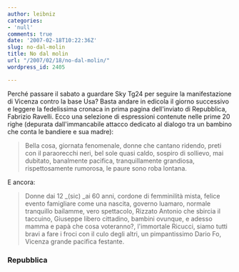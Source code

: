 ```yaml
---
author: leibniz
categories:
- 'null'
comments: true
date: '2007-02-18T10:22:36Z'
slug: no-dal-molin
title: No dal molin
url: "/2007/02/18/no-dal-molin/"
wordpress_id: 2405

---
```

Perché passare il sabato a  guardare Sky Tg24 per seguire la manifestazione di Vicenza contro la base Usa? Basta andare in edicola il giorno successivo e leggere la fedelissima cronaca in prima pagina dell'inviato di Repubblica, Fabrizio Ravelli. Ecco una selezione di espressioni contenute nelle prime 20 righe (depurata dall'immancabile attacco dedicato al dialogo tra un bambino che conta le bandiere e sua madre):


> Bella cosa, giornata fenomenale, donne che cantano ridendo, preti con il paraorecchi neri,  bel sole quasi caldo,  sospiro di sollievo,  mai dubitato, banalmente pacifica, tranquillamente grandiosa, rispettosamente rumorosa, le paure sono roba lontana.


E ancora:


> Donne dai 12 _(sic) _ai 60 anni,  cordone di femminilità mista, felice evento famigliare come una nascita, governo luamaro, normale tranquillo bailamme, vero spettacolo, Rizzato Antonio che sbircia il taccuino, Giuseppe libero cittadino, bambini ovunque, e adesso mamma e papà che cosa voteranno?, l'immortale Ricucci, siamo tutti bravi a fare i froci con il culo degli altri,  un pimpantissimo Dario Fo, Vicenza grande pacifica festante.




### Repubblica
